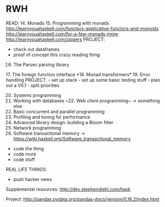 RWH
===============
READ:
14. Monads
15. Programming with monads
<http://learnyouahaskell.com/functors-applicative-functors-and-monoids>
<http://learnyouahaskell.com/for-a-few-monads-more>
<http://learnyouahaskell.com/zippers>
PROJECT:
- check out dataframes
- proof of concept this crazy reading thing

16. The Parsec parsing library
<haskell-programming-v0-5>
17. The foreign function interface
*18. Monad transformers*
19. Error handling
PROJECT:
- set up stack
- set up some basic testing stuff
- plan out a V0.1
- split priorities

20. Systems programming
21. Working with databases
~22. Web client programming~ -> something else
24. Basic concurrent and parallel programming
25. Profiling and tuning for performance
26. Advanced library design: building a Bloom filter
27. Network programming
28. Software transactional memory -> https://wiki.haskell.org/Software_transactional_memory
- code the thing
- code more
- code stuff


REAL LIFE THINGS:
- push hacker news

Supplemental resources: http://dev.stephendiehl.com/hask

Project:
http://pandas.pydata.org/pandas-docs/version/0.16.2/index.html
